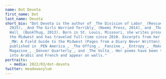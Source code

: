 ```yaml
---
name: Dot Devota
first_name: Dot
last_name: Devota
short_bio: "Dot Devota is the author of _The Division of Labor_ (Rescue Press,
  2015), _And The Girls Worried Terribly_ (Noemi Press, 2014), and _The Eternal
  Wall_ (BookThug, 2013). Born in St. Louis, Missouri, she writes prose about
  the Midwest and has traveled full-time since 2010. Excerpts from her book,
  _MW: A Field Guide to the Midwest (Pages from a Diary Never Written)_ are
  published in _PEN America_, _The Offing_, _Fanzine_, _Entropy_, _Make
  Magazine_, _Denver Quarterly_, and _The Volta_. Her poems have been translated
  into Arabic and French and appear on walls."
portraits:
  - media: 2022/03/dot-devota
twitter: meadowasylum
---
```

